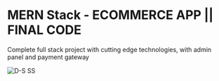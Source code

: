 # MERN Stack - ECOMMERCE APP || FINAL CODE
Complete full stack project with cutting edge technologies, with admin panel and payment gateway

![D-S SS](https://github.com/SamiRasheed/1_Ecommerce-Application-2023/assets/129277243/4b0b2b98-a3d3-40d0-b264-2ecbe82fdadf)
